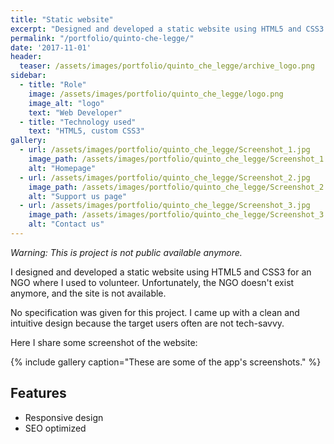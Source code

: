 ```yaml
---
title: "Static website"
excerpt: "Designed and developed a static website using HTML5 and CSS3 for an NGO."
permalink: "/portfolio/quinto-che-legge/"
date: '2017-11-01'
header:
  teaser: /assets/images/portfolio/quinto_che_legge/archive_logo.png
sidebar:
  - title: "Role"
    image: /assets/images/portfolio/quinto_che_legge/logo.png
    image_alt: "logo"
    text: "Web Developer"
  - title: "Technology used"
    text: "HTML5, custom CSS3"
gallery:
  - url: /assets/images/portfolio/quinto_che_legge/Screenshot_1.jpg
    image_path: /assets/images/portfolio/quinto_che_legge/Screenshot_1.png
    alt: "Homepage"
  - url: /assets/images/portfolio/quinto_che_legge/Screenshot_2.jpg
    image_path: /assets/images/portfolio/quinto_che_legge/Screenshot_2.png
    alt: "Support us page"
  - url: /assets/images/portfolio/quinto_che_legge/Screenshot_3.jpg
    image_path: /assets/images/portfolio/quinto_che_legge/Screenshot_3.png
    alt: "Contact us"
---
```

*Warning: This is project is not public available anymore.* 

I designed and developed a static website using HTML5 and CSS3 for an NGO where I used to volunteer. Unfortunately, the NGO doesn't exist anymore, and the site is not available. 

No specification was given for this project.  I came up with a clean and intuitive design because the target users often are not tech-savvy.

Here I share some screenshot of the website:

{% include gallery caption="These are some of the app's screenshots." %}


## Features
* Responsive design
* SEO optimized

